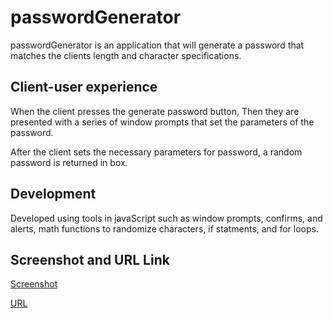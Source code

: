 # passwordGenerator

passwordGenerator is an application that will generate a password that matches the clients length and character specifications. 

## Client-user experience
 When the client presses the generate password button, Then they are presented with a series of window prompts that set the parameters of the password. 

 After the client sets the necessary parameters for password, a random password is returned in box. 


## Development
Developed using tools in javaScript such as window prompts, confirms, and alerts, math functions to randomize characters, if statments, and for loops.

## Screenshot and URL Link
[Screenshot](./assets/images/Screen%20Shot%202022-04-23%20at%202.24.08%20PM.png)

[URL]()